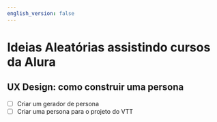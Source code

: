 ```yaml
---
english_version: false
---
```


# Ideias Aleatórias assistindo cursos da Alura

## UX Design: como construir uma persona

- [ ] Criar um gerador de persona
- [ ] Criar uma persona para o projeto do VTT
